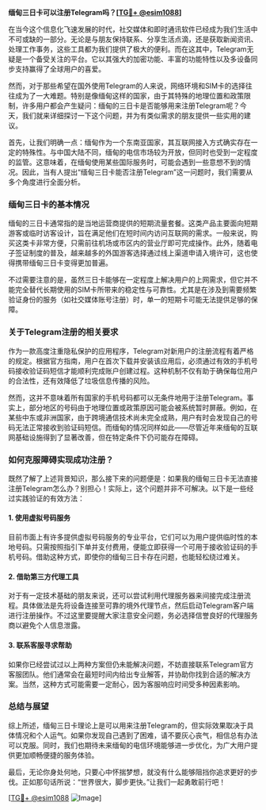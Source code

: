 **缅甸三日卡可以注册Telegram吗？[[TG💪+ @esim1088](https://t.me/s/esim1088)]**

在当今这个信息化飞速发展的时代，社交媒体和即时通讯软件已经成为我们生活中不可或缺的一部分。无论是与朋友保持联系、分享生活点滴，还是获取新闻资讯、处理工作事务，这些工具都为我们提供了极大的便利。而在这其中，Telegram无疑是一个备受关注的平台。它以其强大的加密功能、丰富的功能特性以及多设备同步支持赢得了全球用户的喜爱。

然而，对于那些希望在国外使用Telegram的人来说，网络环境和SIM卡的选择往往成为了一大难题。特别是像缅甸这样的国家，由于其特殊的地理位置和政策限制，许多用户都会产生疑问：缅甸的三日卡是否能够用来注册Telegram呢？今天，我们就来详细探讨一下这个问题，并为有类似需求的朋友提供一些实用的建议。

首先，让我们明确一点：缅甸作为一个东南亚国家，其互联网接入方式确实存在一定的特殊性。与中国大陆不同，缅甸的电信市场较为开放，但同时也受到一定程度的监管。这意味着，在缅甸使用某些国际服务时，可能会遇到一些意想不到的情况。因此，当有人提出“缅甸三日卡能否注册Telegram”这一问题时，我们需要从多个角度进行全面分析。

### **缅甸三日卡的基本情况**

缅甸的三日卡通常指的是当地运营商提供的短期流量套餐。这类产品主要面向短期游客或临时访客设计，旨在满足他们在短时间内访问互联网的需求。一般来说，购买这类卡非常方便，只需前往机场或市区内的营业厅即可完成操作。此外，随着电子签证制度的普及，越来越多的外国游客选择通过线上渠道申请入境许可，这也使得携带缅甸三日卡变得更加普遍。

不过需要注意的是，虽然三日卡能够在一定程度上解决用户的上网需求，但它并不能完全替代长期使用的SIM卡所带来的稳定性与可靠性。尤其是在涉及到需要频繁验证身份的服务（如社交媒体账号注册）时，单一的短期卡可能无法提供足够的保障。

### **关于Telegram注册的相关要求**

作为一款高度注重隐私保护的应用程序，Telegram对新用户的注册流程有着严格的规定。根据官方指南，用户在首次下载并安装该应用后，必须通过有效的手机号码接收验证码短信才能顺利完成账户创建过程。这种机制不仅有助于确保每位用户的合法性，还有效降低了垃圾信息传播的风险。

然而，这并不意味着所有国家的手机号码都可以无条件地用于注册Telegram。事实上，部分地区的号码由于地理位置或政策原因可能会被系统暂时屏蔽。例如，在某些中东或非洲国家，由于跨境通信技术尚未完全成熟，用户有时会发现自己的号码无法正常接收到验证码短信。而缅甸的情况同样如此——尽管近年来缅甸的互联网基础设施得到了显著改善，但在特定条件下仍可能存在障碍。

### **如何克服障碍实现成功注册？**

既然了解了上述背景知识，那么接下来的问题便是：如果我的缅甸三日卡无法直接注册Telegram怎么办？别担心！实际上，这个问题并非不可解决。以下是一些经过实践验证的有效方法：

#### **1. 使用虚拟号码服务**
目前市面上有许多提供虚拟号码服务的专业平台，它们可以为用户提供临时性的本地号码。只需按照指引下单并支付费用，便能立即获得一个可用于接收验证码的手机号码。借助这种方式，即使你的缅甸三日卡存在问题，也能轻松绕过难关。

#### **2. 借助第三方代理工具**
对于有一定技术基础的朋友来说，还可以尝试利用代理服务器来间接完成注册流程。具体做法是先将设备连接至可靠的境外代理节点，然后启动Telegram客户端进行注册操作。不过这里要提醒大家注意安全问题，务必选择信誉良好的代理服务商以避免个人信息泄露。

#### **3. 联系客服寻求帮助**
如果你已经尝试过以上两种方案但仍未能解决问题，不妨直接联系Telegram官方客服团队。他们通常会在最短时间内给出专业解答，并协助你找到合适的解决方案。当然，这种方式可能需要一定耐心，因为客服响应时间受多种因素影响。

### **总结与展望**

综上所述，缅甸三日卡理论上是可以用来注册Telegram的，但实际效果取决于具体情况和个人运气。如果你发现自己遇到了困难，请不要灰心丧气，相信总有办法可以克服。同时，我们也期待未来缅甸的电信环境能够进一步优化，为广大用户提供更加顺畅便捷的服务体验。

最后，无论你身处何地，只要心中怀揣梦想，就没有什么能够阻挡你追求更好的步伐。正如那句话所说：“世界很大，脚步更快。”让我们一起勇敢前行吧！

[[TG💪+ @esim1088](https://t.me/s/esim1088) ![Image](https://i.postimg.cc/4NQfJmqS/Snipaste-2025-05-13-00-14-12.png)]